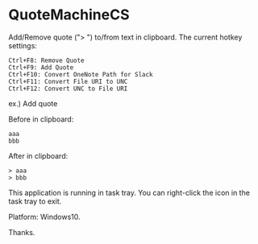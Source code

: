 # QuoteMachineCS
Add/Remove quote ("> ") to/from text in clipboard.
The current hotkey settings:

    Ctrl+F8: Remove Quote
    Ctrl+F9: Add Quote
    Ctrl+F10: Convert OneNote Path for Slack
    Ctrl+F11: Convert File URI to UNC
    Ctrl+F12: Convert UNC to File URI

ex.) Add quote

Before in clipboard:

    aaa
    bbb


After in clipboard:

    > aaa
    > bbb

This application is running in task tray. You can right-click the icon in the task tray to exit.

Platform: Windows10.

Thanks.
